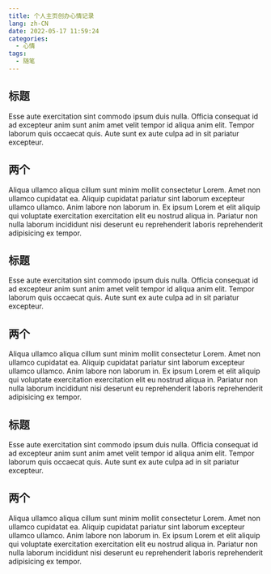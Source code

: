 ```yaml
---
title: 个人主页创办心情记录
lang: zh-CN
date: 2022-05-17 11:59:24
categories:
  - 心情
tags:
  - 随笔
---
```


## 标题

Esse aute exercitation sint commodo ipsum duis nulla. Officia consequat id ad excepteur anim sunt anim amet velit tempor id aliqua anim elit. Tempor laborum quis occaecat quis. Aute sunt ex aute culpa ad in sit pariatur excepteur.

## 两个

Aliqua ullamco aliqua cillum sunt minim mollit consectetur Lorem. Amet non ullamco cupidatat ea. Aliquip cupidatat pariatur sint laborum excepteur ullamco ullamco. Anim labore non laborum in. Ex ipsum Lorem et elit aliquip qui voluptate exercitation exercitation elit eu nostrud aliqua in. Pariatur non nulla laborum incididunt nisi deserunt eu reprehenderit laboris reprehenderit adipisicing ex tempor.

## 标题

Esse aute exercitation sint commodo ipsum duis nulla. Officia consequat id ad excepteur anim sunt anim amet velit tempor id aliqua anim elit. Tempor laborum quis occaecat quis. Aute sunt ex aute culpa ad in sit pariatur excepteur.

## 两个

Aliqua ullamco aliqua cillum sunt minim mollit consectetur Lorem. Amet non ullamco cupidatat ea. Aliquip cupidatat pariatur sint laborum excepteur ullamco ullamco. Anim labore non laborum in. Ex ipsum Lorem et elit aliquip qui voluptate exercitation exercitation elit eu nostrud aliqua in. Pariatur non nulla laborum incididunt nisi deserunt eu reprehenderit laboris reprehenderit adipisicing ex tempor.

## 标题

Esse aute exercitation sint commodo ipsum duis nulla. Officia consequat id ad excepteur anim sunt anim amet velit tempor id aliqua anim elit. Tempor laborum quis occaecat quis. Aute sunt ex aute culpa ad in sit pariatur excepteur.

## 两个

Aliqua ullamco aliqua cillum sunt minim mollit consectetur Lorem. Amet non ullamco cupidatat ea. Aliquip cupidatat pariatur sint laborum excepteur ullamco ullamco. Anim labore non laborum in. Ex ipsum Lorem et elit aliquip qui voluptate exercitation exercitation elit eu nostrud aliqua in. Pariatur non nulla laborum incididunt nisi deserunt eu reprehenderit laboris reprehenderit adipisicing ex tempor.
